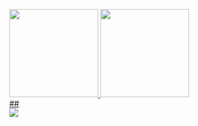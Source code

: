 
<div>
  <a href="https://github.com/carolldsk">
  <img height="160em" src="https://github-readme-stats.vercel.app/api?username=carolldsk&show_icons=true&theme=dracula&include_all_commits=true&count_private=true"/>
  <img height="160em" src="https://github-readme-stats.vercel.app/api/top-langs/?username=carolldsk&layout=compact&langs_count=7&theme=dracula"/>
</div>
##

<div>
 	<a href="https://www.linkedin.com/in/ana-carolina-vieira-a047a486/" target="_blank"><img src="https://img.shields.io/badge/-LinkedIn-%230077B5?style=for-the-badge&logo=linkedin&logoColor=white" target="_blank"></a> 
</div>
